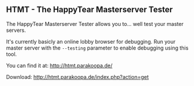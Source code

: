 HTMT - The HappyTear Masterserver Tester
--------------

The HappyTear Masterserver Tester allows you to... well test your master servers.

It's currently basicly an online lobby browser for debugging. Run your master server with the ``--testing`` parameter to enable debugging using this tool.

You can find it at:
http://htmt.parakoopa.de/

Download:
http://htmt.parakoopa.de/index.php?action=get